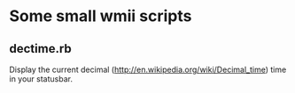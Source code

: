 # Some small wmii scripts

## dectime.rb

Display the current decimal (http://en.wikipedia.org/wiki/Decimal_time)  time in your statusbar.
